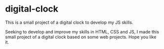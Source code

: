 # digital-clock
This is a small project of a digital clock to develop my JS skills.

Seeking to develop and improve my skills in HTML, CSS and JS, I made this small project of a digital clock based on some web projects.
Hope you like it.

